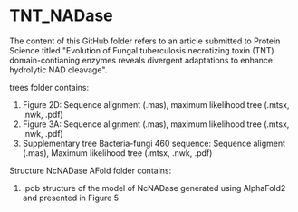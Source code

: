 # TNT_NADase
The content of this GitHub folder refers to an article submitted to Protein Science titled "Evolution of Fungal tuberculosis necrotizing toxin (TNT) domain-contianing enzymes reveals divergent adaptations to enhance hydrolytic NAD cleavage".

trees folder contains:

1) Figure 2D: Sequence alignment (.mas), maximum likelihood tree (.mtsx, .nwk, .pdf)
2) Figure 3A: Sequence alignment (.mas), maximum likelihood tree (.mtsx, .nwk, .pdf)
3) Supplementary tree Bacteria-fungi 460 sequence: Sequence aligment (.mas), Maximum likelihood tree (.mtsx, .nwk, .pdf)

Structure NcNADase AFold folder contains:

1) .pdb structure of the model of NcNADase generated using AlphaFold2 and presented in Figure 5

